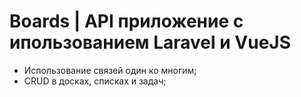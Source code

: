 # Boards | API приложение с ипользованием Laravel и VueJS

-   Использование связей один ко многим;
-   CRUD в досках, списках и задач;
